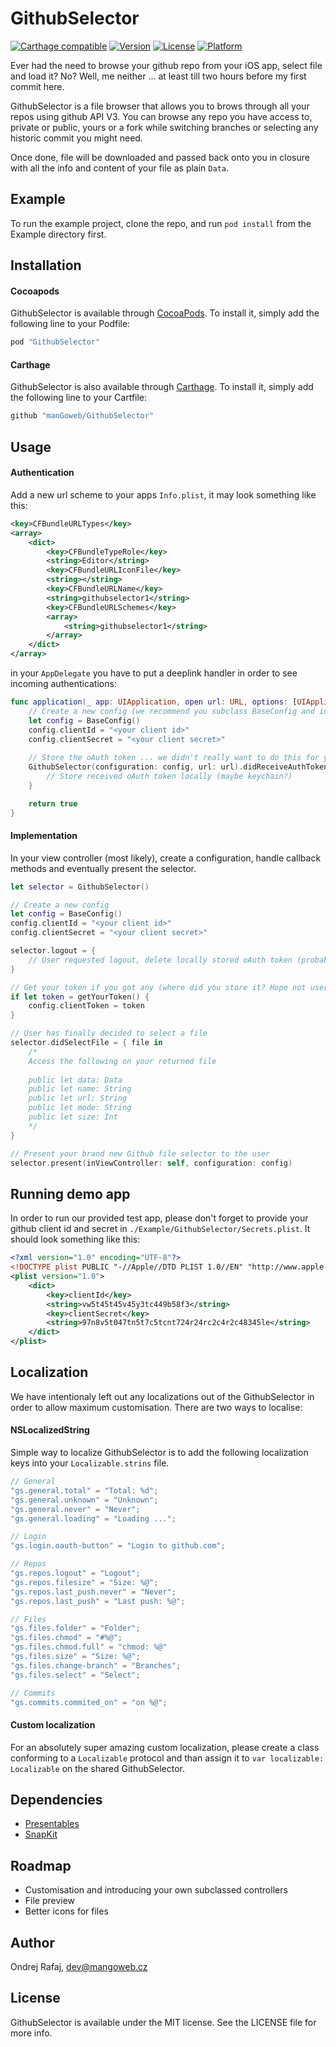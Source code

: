 # GithubSelector

[![Carthage compatible](https://img.shields.io/badge/Carthage-compatible-4BC51D.svg?style=flat)](https://github.com/Carthage/Carthage)
[![Version](https://img.shields.io/cocoapods/v/GithubSelector.svg?style=flat)](http://cocoapods.org/pods/GithubSelector)
[![License](https://img.shields.io/cocoapods/l/GithubSelector.svg?style=flat)](http://cocoapods.org/pods/GithubSelector)
[![Platform](https://img.shields.io/cocoapods/p/GithubSelector.svg?style=flat)](http://cocoapods.org/pods/GithubSelector)

Ever had the need to browse your github repo from your iOS app, select file and load it? No? Well, me neither ... at least till two hours before my first commit here.

GithubSelector is a file browser that allows you to brows through all your repos using github API V3. You can browse any repo you have access to, private or public, yours or a fork while switching branches or selecting any historic commit you might need.

Once done, file will be downloaded and passed back onto you in closure with all the info and content of your file as plain `Data`.

## Example

To run the example project, clone the repo, and run `pod install` from the Example directory first.

## Installation

#### Cocoapods

GithubSelector is available through [CocoaPods](http://cocoapods.org). To install
it, simply add the following line to your Podfile:

```ruby
pod "GithubSelector"
```

#### Carthage

GithubSelector is also available through [Carthage](https://github.com/Carthage/Carthage). To install
it, simply add the following line to your Cartfile:
```ruby
github "manGoweb/GithubSelector"
```

## Usage

#### Authentication

Add a new url scheme to your apps `Info.plist`, it may look something like this:
```xml
<key>CFBundleURLTypes</key>
<array>
    <dict>
        <key>CFBundleTypeRole</key>
        <string>Editor</string>
        <key>CFBundleURLIconFile</key>
        <string></string>
        <key>CFBundleURLName</key>
        <string>githubselector1</string>
        <key>CFBundleURLSchemes</key>
        <array>
            <string>githubselector1</string>
        </array>
    </dict>
</array>
```

in your `AppDelegate` you have to put a deeplink handler in order to see incoming authentications:

```Swift
func application(_ app: UIApplication, open url: URL, options: [UIApplicationOpenURLOptionsKey : Any] = [:]) -> Bool {
    // Create a new config (we recommend you subclass BaseConfig and initialize it with the right values for reusability)
    let config = BaseConfig()
    config.clientId = "<your client id>"
    config.clientSecret = "<your client secret>"
    
    // Store the oAuth token ... we didn't really want to do this for you ;)
    GithubSelector(configuration: config, url: url).didReceiveAuthToken = { token in
        // Store received oAuth token locally (maybe keychain?)
    }

    return true
}
```

#### Implementation

In your view controller (most likely), create a configuration, handle callback methods and eventually present the selector.

```Swift
let selector = GithubSelector()

// Create a new config
let config = BaseConfig()
config.clientId = "<your client id>"
config.clientSecret = "<your client secret>"

selector.logout = {
    // User requested logout, delete locally stored oAuth token (probably from keychain?)
}

// Get your token if you got any (where did you store it? Hope not user defaults!)
if let token = getYourToken() {
    config.clientToken = token
}

// User has finally decided to select a file
selector.didSelectFile = { file in
    /*
    Access the following on your returned file
    
    public let data: Data
    public let name: String
    public let url: String
    public let mode: String
    public let size: Int
    */
}

// Present your brand new Github file selector to the user
selector.present(inViewController: self, configuration: config)
```

## Running demo app

In order to run our provided test app, please don't forget to provide your github client id and secret in `./Example/GithubSelector/Secrets.plist`. It should look something like this:
```xml
<?xml version="1.0" encoding="UTF-8"?>
<!DOCTYPE plist PUBLIC "-//Apple//DTD PLIST 1.0//EN" "http://www.apple.com/DTDs/PropertyList-1.0.dtd">
<plist version="1.0">
    <dict>
        <key>clientId</key>
        <string>vw5t45t45v45y3tc449b58f3</string>
        <key>clientSecret</key>
        <string>97n8v5t047tn5t7c5tcnt724r24rc2c4r2c48345le</string>
    </dict>
</plist>
```

## Localization

We have intentionaly left out any localizations out of the GithubSelector in order to allow maximum customisation. There are two ways to localise:

#### NSLocalizedString

Simple way to localize GithubSelector is to add the following localization keys into your `Localizable.strins` file.
```C
// General
"gs.general.total" = "Total: %d";
"gs.general.unknown" = "Unknown";
"gs.general.never" = "Never";
"gs.general.loading" = "Loading ...";

// Login
"gs.login.oauth-button" = "Login to github.com";

// Repos
"gs.repos.logout" = "Logout";
"gs.repos.filesize" = "Size: %@";
"gs.repos.last_push.never" = "Never";
"gs.repos.last_push" = "Last push: %@";

// Files
"gs.files.folder" = "Folder";
"gs.files.chmod" = "#%@";
"gs.files.chmod.full" = "chmod: %@"
"gs.files.size" = "Size: %@";
"gs.files.change-branch" = "Branches";
"gs.files.select" = "Select";

// Commits
"gs.commits.commited_on" = "on %@";
```

#### Custom localization

For an absolutely super amazing custom localization, please create a class conforming to a `Localizable` protocol and than assign it to `var localizable: Localizable` on the shared GithubSelector.

## Dependencies

* [Presentables](https://github.com/manGoweb/Presentables)
* [SnapKit](https://github.com/SnapKit/SnapKit)


## Roadmap

* Customisation and introducing your own subclassed controllers
* File preview
* Better icons for files

## Author

Ondrej Rafaj, dev@mangoweb.cz

## License

GithubSelector is available under the MIT license. See the LICENSE file for more info.
